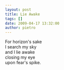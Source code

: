 ```yaml
---
layout: post
title: Lie Awake
tags: []
date: 2009-04-17 13:32:00
author: pietro
---
```

For horizon's sake<br/>I search my sky<br/>and I lie awake<br/>closing my eye<br/>upon fear's spike.
